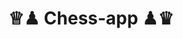 <div align="center">

<!-- <img src="https://your-logo-url-or-banner.png" width="80%" /> -->

# ♕♟ Chess-app ♟♛



</div>



